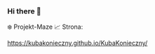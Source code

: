 ### Hi there 👋
 :snowflake:
 Projekt-Maze :chart_with_upwards_trend:
Strona:

<!-- https://kubakonieczny.github.io/-->
 
 https://kubakonieczny.github.io/KubaKonieczny/
 
 
<!--
**KubaKonieczny/KubaKonieczny** is a ✨ _special_ ✨ repository because its `README.md` (this file) appears on your GitHub profile.

Here are some ideas to get you started:

- 🔭 I’m currently working on ...
- 🌱 I’m currently learning ...
- 👯 I’m looking to collaborate on ...
- 🤔 I’m looking for help with ...
- 💬 Ask me about ...
- 📫 How to reach me: ...
- 😄 Pronouns: ...
- ⚡ Fun fact: ...
-->
